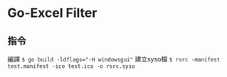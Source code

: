 # Go-Excel Filter

## 指令

編譯 `$ go build -ldflags="-H windowsgui"`
建立syso檔 `$ rsrc -manifest test.manifest -ico test.ico -o rsrc.syso`
